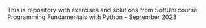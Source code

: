 This is repository with exercises and solutions from SoftUni course: Programming Fundamentals with Python - September 2023
